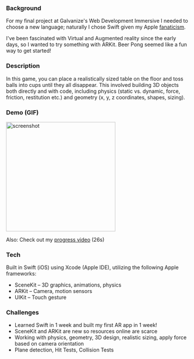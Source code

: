 ### Background
For my final project at Galvanize's Web Development Immersive I needed to choose a new language; naturally I chose Swift given my Apple [fanaticism](https://apple.stackexchange.com/users/151404/jballin).

I've been fascinated with Virtual and Augmented reality since the early days, so I wanted to try something with ARKit. Beer Pong seemed like a fun way to get started!

### Description
In this game, you can place a realistically sized table on the floor and toss balls into cups until they all disappear. This involved building 3D objects both directly and with code, including physics (static vs. dynamic, force, friction, restitution etc.) and geometry (x, y, z coordinates, shapes, sizing).

### Demo (GIF)
<img src="demo.gif" alt="screenshot" height=300px>

Also: Check out my [progress video](https://youtu.be/is4Vgu8Lexg) (26s)

### Tech
Built in Swift (iOS) using Xcode (Apple IDE), utilizing the following Apple frameworks:

* SceneKit – 3D graphics, animations, physics
* ARKit – Camera, motion sensors
* UIKit – Touch gesture

### Challenges
* Learned Swift in 1 week and built my first AR app in 1 week!
* SceneKit and ARKit are new so resources online are scarce
* Working with physics, geometry, 3D design, realistic sizing, apply
force based on camera orientation
* Plane detection, Hit Tests, Collision Tests
